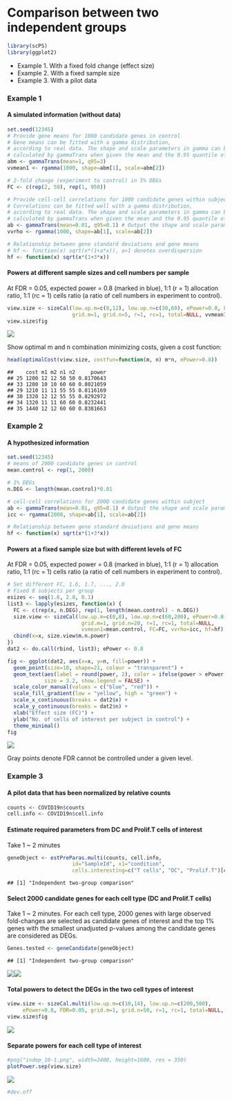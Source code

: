 Comparison between two independent groups
================

``` r
library(scPS)
library(ggplot2)
```

- Example 1. With a fixed fold change (effect size)
- Example 2. With a fixed sample size
- Example 3. With a pilot data

### Example 1

#### A simulated information (without data)

``` r
set.seed(12345)
# Provide gene means for 1000 candidate genes in control
# Gene means can be fitted with a gamma distribution, 
# according to real data. The shape and scale parameters in gamma can be
# calculated by gammaTrans when given the mean and the 0.95 quantile of gene means.
abm <- gammaTrans(mean=1, q95=3)
vvmean1 <- rgamma(1000, shape=abm[1], scale=abm[2])

# 2-fold change (experiment to control) in 5% DEGs
FC <- c(rep(2, 50), rep(1, 950))

# Provide cell-cell correlations for 1000 candidate genes within subject
# Correlations can be fitted well with a gamma distribution, 
# according to real data. The shape and scale parameters in gamma can be
# calculated by gammaTrans when given the mean and the 0.95 quantile of ICCs.
ab <- gammaTrans(mean=0.01, q95=0.1) # Output the shape and scale parameters.
vvrho <- rgamma(1000, shape=ab[1], scale=ab[2])

# Relationship between gene standard deviations and gene means
# hf <- function(x) sqrt(x*(1+a*x)), a>1 denotes overdispersion
hf <- function(x) sqrt(x*(1+3*x))
```

#### Powers at different sample sizes and cell numbers per sample

At FDR = 0.05, expected power = 0.8 (marked in blue), 1:1 (r = 1)
allocation ratio, 1:1 (rc = 1) cells ratio (a ratio of cell numbers in
experiment to control).

``` r
view.size <- sizeCal(low.up.m=c(8,12), low.up.n=c(30,60), ePower=0.8, FDR=0.05,
                     grid.m=1, grid.n=5, r=1, rc=1, total=NULL, vvmean1, FC, vvrho, hf)
view.size$fig
```

![](scPS_indep_files/figure-gfm/2-1.png)<!-- -->

Show optimal m and n combination minimizing costs, given a cost
function:

``` r
head(optimalCost(view.size, costfun=function(m, n) m*n, ePower=0.8))
```

    ##    cost m1 m2 n1 n2     power
    ## 25 1200 12 12 50 50 0.8170643
    ## 33 1200 10 10 60 60 0.8021059
    ## 29 1210 11 11 55 55 0.8116169
    ## 30 1320 12 12 55 55 0.8292972
    ## 34 1320 11 11 60 60 0.8232441
    ## 35 1440 12 12 60 60 0.8381663

### Example 2

#### A hypothesized information

``` r
set.seed(12345)
# means of 2000 candidate genes in control
mean.control <- rep(1, 2000)

# 1% DEGs
n.DEG <- length(mean.control)*0.01

# cell-cell correlations for 2000 candidate genes within subject
ab <- gammaTrans(mean=0.01, q95=0.1) # Output the shape and scale parameters.
icc <- rgamma(2000, shape=ab[1], scale=ab[2])

# Relationship between gene standard deviations and gene means
hf <- function(x) sqrt(x*(1+3*x))
```

#### Powers at a fixed sample size but with different levels of FC

At FDR = 0.05, expected power = 0.8 (marked in blue), 1:1 (r = 1)
allocation ratio, 1:1 (rc = 1) cells ratio (a ratio of cell numbers in
experiment to control).

``` r
# Set different FC, 1.6, 1.7, ..., 2.0
# Fixed 8 subjects per group 
esizes <- seq(1.6, 2.0, 0.1)
list3 <- lapply(esizes, function(x) {
  FC <- c(rep(x, n.DEG), rep(1, length(mean.control) - n.DEG))
  size.view <- sizeCal(low.up.m=c(8,8), low.up.n=c(60,200), ePower=0.8, FDR=0.05,
                        grid.m=1, grid.n=20, r=1, rc=1, total=NULL,
                        vvmean1=mean.control, FC=FC, vvrho=icc, hf=hf)
  cbind(x=x, size.view$m.n.power)
})
dat2 <- do.call(rbind, list3); ePower <- 0.8
```

``` r
fig <- ggplot(dat2, aes(x=x, y=n, fill=power)) +
  geom_point(size=10, shape=21, colour = "transparent") +
  geom_text(aes(label = round(power, 2), color = ifelse(power > ePower, "blue", "red"), fontface=2),
            size = 3.2, show.legend = FALSE) +
  scale_color_manual(values = c("blue", "red")) +
  scale_fill_gradient(low = "yellow", high = "green") +
  scale_x_continuous(breaks = dat2$x) +
  scale_y_continuous(breaks = dat2$n) +
  xlab("Effect size (FC)") +
  ylab("No. of cells of interest per subject in control") +
  theme_minimal()
fig
```

![](scPS_indep_files/figure-gfm/5-1.png)<!-- -->

Gray points denote FDR cannot be controlled under a given level.

### Example 3

#### A pilot data that has been normalized by relative counts

``` r
counts <- COVID19n$counts
cell.info <- COVID19n$cell.info
```

#### Estimate required parameters from DC and Prolif.T cells of interest

Take 1 ~ 2 minutes

``` r
geneObject <- estPreParas.multi(counts, cell.info,
                     id="SampleId", x1="condition",
                     cells.interesting=c("T cells", "DC", "Prolif.T")[c(2,3)])
```

    ## [1] "Independent two-group comparison"

#### Select 2000 candidate genes for each cell type (DC and Prolif.T cells)

Take 1 ~ 2 minutes. For each cell type, 2000 genes with large observed
fold-changes are selected as candidate genes of interest and the top 1%
genes with the smallest unadjusted p-values among the candidate genes
are considered as DEGs.

``` r
Genes.tested <- geneCandidate(geneObject)
```

    ## [1] "Independent two-group comparison"

![](scPS_indep_files/figure-gfm/8-1.png)<!-- -->![](scPS_indep_files/figure-gfm/8-2.png)<!-- -->

#### Total powers to detect the DEGs in the two cell types of interest

``` r
view.size <- sizeCal.multi(low.up.m=c(10,14), low.up.n=c(200,500),
     ePower=0.8, FDR=0.05, grid.m=1, grid.n=50, r=1, rc=1, total=NULL, Genes.tested)
view.size$fig
```

![](scPS_indep_files/figure-gfm/9-1.png)<!-- -->

#### Separate powers for each cell type of interest

``` r
#png("indep_10-1.png", width=3400, height=1600, res = 350)
plotPower.sep(view.size)
```

![](scPS_indep_files/figure-gfm/indep_10-1.png)<!-- -->

``` r
#dev.off
```
